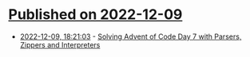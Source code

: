 # [Published on 2022-12-09](index.md)

* [2022-12-09, 18:21:03](https://lobste.rs/s/bwq4eh/solving_advent_code_day_7_with_parsers) - [Solving Advent of Code Day 7 with Parsers, Zippers and Interpreters](https://notes.abhinavsarkar.net/2022/aoc-7)

